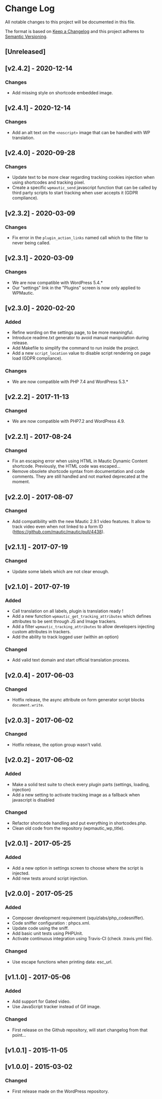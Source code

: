 # Change Log
All notable changes to this project will be documented in this file.

The format is based on [Keep a Changelog](http://keepachangelog.com/)
and this project adheres to [Semantic Versioning](http://semver.org/).

## [Unreleased]

## [v2.4.2] - 2020-12-14
### Changes
- Add missing style on shortcode embedded image.

## [v2.4.1] - 2020-12-14
### Changes
- Add an alt text on the `<noscript>` image that can be handled with WP
  translation.

## [v2.4.0] - 2020-09-28
### Changes
- Update text to be more clear regarding tracking cookies injection when using
  shortcodes and tracking pixel.
- Create a specific `wpmautic_send` javascript function that can be called by
  third party scripts to start tracking when user accepts it (GDPR compliance).

## [v2.3.2] - 2020-03-09
### Changes
- Fix error in the `plugin_action_links` named call which to the filter to never being called.

## [v2.3.1] - 2020-03-09
### Changes
- We are now compatible with WordPress 5.4.*
- Our "settings" link in the "Plugins" screen is now only applied to WPMautic.

## [v2.3.0] - 2020-02-20
### Added
- Refine wording on the settings page, to be more meaningful.
- Introduce readme.txt generator to avoid manual manipulation during release.
- Add Makefile to simplify the command to run inside the project.
- Add a new `script_location` value to disable script rendering on page load (GDPR compliance).

### Changes
- We are now compatible with PHP 7.4 and WordPress 5.3.*

## [v2.2.2] - 2017-11-13
### Changed
- We are now compatible with PHP7.2 and WordPress 4.9.

## [v2.2.1] - 2017-08-24
### Changed
- Fix an escaping error when using HTML in Mautic Dynamic Content shortcode. Previously, the HTML code was escaped...
- Remove obsolete shortcode syntax from documentation and code comments. They are still handled and not marked deprecated at the moment.

## [v2.2.0] - 2017-08-07
### Changed
- Add compatibility with the new Mautic 2.9.1 video features. It allow to track video even when not linked to a form ID (https://github.com/mautic/mautic/pull/4438).

## [v2.1.1] - 2017-07-19
### Changed
- Update some labels which are not clear enough.

## [v2.1.0] - 2017-07-19
### Added
- Call translation on all labels, plugin is translation ready !
- Add a new function `wpmautic_get_tracking_attributes` which defines attributes to be sent through JS and Image trackers.
- Add a filter `wpmautic_tracking_attributes` to allow developers injecting custom attributes in trackers.
- Add the ability to track logged user (within an option)

### Changed
- Add valid text domain and start official translation process.

## [v2.0.4] - 2017-06-03
### Changed
- Hotfix release, the async attribute on form generator script blocks `document.write`.

## [v2.0.3] - 2017-06-02
### Changed
- Hotfix release, the option group wasn't valid.

## [v2.0.2] - 2017-06-02
### Added
- Make a solid test suite to check every plugin parts (settings, loading, injection)
- Add a new setting to activate tracking image as a fallback when javascript is disabled

### Changed
- Refactor shortcode handling and put everything in shortcodes.php.
- Clean old code from the repository (wpmautic_wp_title).

## [v2.0.1] - 2017-05-25
### Added
- Add a new option in settings screen to choose where the script is injected.
- Add new tests around script injection.

## [v2.0.0] - 2017-05-25
### Added
- Composer development requirement (squizlabs/php_codesniffer).
- Code sniffer configuration : phpcs.xml.
- Update code using the sniff.
- Add basic unit tests using PHPUnit.
- Activate continuous integration using Travis-CI (check .travis.yml file).

### Changed
- Use escape functions when printing data: esc_url.

## [v1.1.0] - 2017-05-06
### Added
- Add support for Gated video.
- Use JavaScript tracker instead of Gif image.

### Changed
- First release on the Github repository, will start changelog from that point...

## [v1.0.1] - 2015-11-05

## [v1.0.0] - 2015-03-02
### Changed
- First release made on the WordPress repository.
